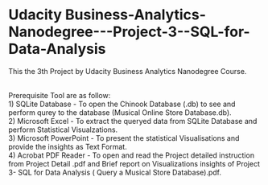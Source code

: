 # Udacity Business-Analytics-Nanodegree---Project-3--SQL-for-Data-Analysis

This the 3th Project by Udacity Business Analytics Nanodegree Course.

<br/>
Prerequisite Tool are as follow:
<br/>
 1) SQLite Database - To open the Chinook Database (.db) to see and perform qurey to the database (Musical Online Store Database.db).
 <br/>
 2) Microsoft Excel - To extract the queryed data from SQLite Database and perform Statistical Visualzations.
<br/>
 3) Microsoft PowerPoint - To present the statistical Visualisations and provide the insights as Text Format.
<br/>
4) Acrobat PDF Reader - To open and read the Project detailed instruction from Project Detail .pdf and Brief report on Visualizations insights of Project 3- SQL for Data Analysis ( Query a Musical Store Database).pdf.
